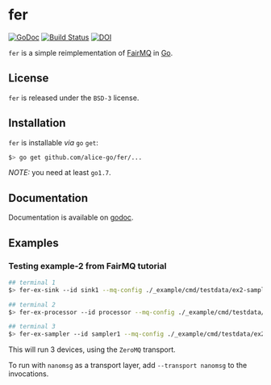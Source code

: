 # fer

[![GoDoc](https://godoc.org/github.com/alice-go/fer?status.svg)](https://godoc.org/github.com/alice-go/fer)
[![Build Status](https://travis-ci.org/alice-go/fer.svg?branch=master)](https://travis-ci.org/alice-go/fer)
[![DOI](https://zenodo.org/badge/73269900.svg)](https://zenodo.org/badge/latestdoi/73269900)

`fer` is a simple reimplementation of [FairMQ](https://github.com/FairRootGroup/FairMQ) in [Go](https://golang.org).

## License

`fer` is released under the `BSD-3` license.

## Installation

`fer` is installable _via_ `go` `get`:

```sh
$> go get github.com/alice-go/fer/...
```

*NOTE:* you need at least `go1.7`.

## Documentation

Documentation is available on [godoc](https://godoc.org/github.com/alice-go/fer).

## Examples

### Testing example-2 from FairMQ tutorial

```sh
## terminal 1
$> fer-ex-sink --id sink1 --mq-config ./_example/cmd/testdata/ex2-sampler-processor-sink.json

## terminal 2
$> fer-ex-processor --id processor --mq-config ./_example/cmd/testdata/ex2-sampler-processor-sink.json

## terminal 3
$> fer-ex-sampler --id sampler1 --mq-config ./_example/cmd/testdata/ex2-sampler-processor-sink.json
```

This will run 3 devices, using the `ZeroMQ` transport.

To run with `nanomsg` as a transport layer, add `--transport nanomsg` to the invocations.
